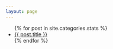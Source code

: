```yaml
---
layout: page
---
```


<ul>
  {% for post in site.categories.stats %}
    <li>
      <a href="{{ post.url }}">{{ post.title }}</a>
    </li>
  {% endfor %}
</ul>

